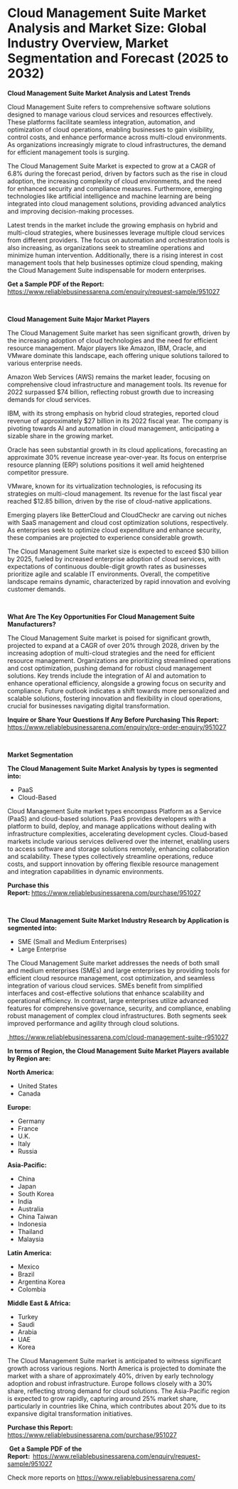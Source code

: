 <p><h1>Cloud Management Suite Market Analysis and Market Size: Global Industry Overview, Market Segmentation and Forecast (2025 to 2032)</h1></p><p><strong>Cloud Management Suite Market Analysis and Latest Trends</strong></p>
<p><p>Cloud Management Suite refers to comprehensive software solutions designed to manage various cloud services and resources effectively. These platforms facilitate seamless integration, automation, and optimization of cloud operations, enabling businesses to gain visibility, control costs, and enhance performance across multi-cloud environments. As organizations increasingly migrate to cloud infrastructures, the demand for efficient management tools is surging.</p><p>The Cloud Management Suite Market is expected to grow at a CAGR of 6.8% during the forecast period, driven by factors such as the rise in cloud adoption, the increasing complexity of cloud environments, and the need for enhanced security and compliance measures. Furthermore, emerging technologies like artificial intelligence and machine learning are being integrated into cloud management solutions, providing advanced analytics and improving decision-making processes.</p><p>Latest trends in the market include the growing emphasis on hybrid and multi-cloud strategies, where businesses leverage multiple cloud services from different providers. The focus on automation and orchestration tools is also increasing, as organizations seek to streamline operations and minimize human intervention. Additionally, there is a rising interest in cost management tools that help businesses optimize cloud spending, making the Cloud Management Suite indispensable for modern enterprises.</p></p>
<p><strong>Get a Sample PDF of the Report:&nbsp;</strong> <a href="https://www.reliablebusinessarena.com/enquiry/request-sample/951027?utm_campaign=2990&utm_medium=2&utm_source=Github&utm_content=ia&utm_term=06032025&utm_id=cloud-management-suite">https://www.reliablebusinessarena.com/enquiry/request-sample/951027</a></p>
<p>&nbsp;</p>
<p><strong>Cloud Management Suite Major Market Players</strong></p>
<p><p>The Cloud Management Suite market has seen significant growth, driven by the increasing adoption of cloud technologies and the need for efficient resource management. Major players like Amazon, IBM, Oracle, and VMware dominate this landscape, each offering unique solutions tailored to various enterprise needs.</p><p>Amazon Web Services (AWS) remains the market leader, focusing on comprehensive cloud infrastructure and management tools. Its revenue for 2022 surpassed $74 billion, reflecting robust growth due to increasing demands for cloud services.</p><p>IBM, with its strong emphasis on hybrid cloud strategies, reported cloud revenue of approximately $27 billion in its 2022 fiscal year. The company is pivoting towards AI and automation in cloud management, anticipating a sizable share in the growing market.</p><p>Oracle has seen substantial growth in its cloud applications, forecasting an approximate 30% revenue increase year-over-year. Its focus on enterprise resource planning (ERP) solutions positions it well amid heightened competitor pressure.</p><p>VMware, known for its virtualization technologies, is refocusing its strategies on multi-cloud management. Its revenue for the last fiscal year reached $12.85 billion, driven by the rise of cloud-native applications.</p><p>Emerging players like BetterCloud and CloudCheckr are carving out niches with SaaS management and cloud cost optimization solutions, respectively. As enterprises seek to optimize cloud expenditure and enhance security, these companies are projected to experience considerable growth.</p><p>The Cloud Management Suite market size is expected to exceed $30 billion by 2025, fueled by increased enterprise adoption of cloud services, with expectations of continuous double-digit growth rates as businesses prioritize agile and scalable IT environments. Overall, the competitive landscape remains dynamic, characterized by rapid innovation and evolving customer demands.</p></p>
<p>&nbsp;</p>
<p><strong>What Are The Key Opportunities For Cloud Management Suite Manufacturers?</strong></p>
<p><p>The Cloud Management Suite market is poised for significant growth, projected to expand at a CAGR of over 20% through 2028, driven by the increasing adoption of multi-cloud strategies and the need for efficient resource management. Organizations are prioritizing streamlined operations and cost optimization, pushing demand for robust cloud management solutions. Key trends include the integration of AI and automation to enhance operational efficiency, alongside a growing focus on security and compliance. Future outlook indicates a shift towards more personalized and scalable solutions, fostering innovation and flexibility in cloud operations, crucial for businesses navigating digital transformation.</p></p>
<p><strong>Inquire or Share Your Questions If Any Before Purchasing This Report:</strong> <a href="https://www.reliablebusinessarena.com/enquiry/pre-order-enquiry/951027?utm_campaign=2990&utm_medium=2&utm_source=Github&utm_content=ia&utm_term=06032025&utm_id=cloud-management-suite">https://www.reliablebusinessarena.com/enquiry/pre-order-enquiry/951027</a></p>
<p>&nbsp;</p>
<p><strong>Market Segmentation</strong></p>
<p><strong>The Cloud Management Suite Market Analysis by types is segmented into:</strong></p>
<p><ul><li>PaaS</li><li>Cloud-Based</li></ul></p>
<p><p>Cloud Management Suite market types encompass Platform as a Service (PaaS) and cloud-based solutions. PaaS provides developers with a platform to build, deploy, and manage applications without dealing with infrastructure complexities, accelerating development cycles. Cloud-based markets include various services delivered over the internet, enabling users to access software and storage solutions remotely, enhancing collaboration and scalability. These types collectively streamline operations, reduce costs, and support innovation by offering flexible resource management and integration capabilities in dynamic environments.</p></p>
<p><strong>Purchase this Report:&nbsp;</strong><a href="https://www.reliablebusinessarena.com/purchase/951027?utm_campaign=2990&utm_medium=2&utm_source=Github&utm_content=ia&utm_term=06032025&utm_id=cloud-management-suite">https://www.reliablebusinessarena.com/purchase/951027</a></p>
<p>&nbsp;</p>
<p><strong>The Cloud Management Suite Market Industry Research by Application is segmented into:</strong></p>
<p><ul><li>SME (Small and Medium Enterprises)</li><li>Large Enterprise</li></ul></p>
<p><p>The Cloud Management Suite market addresses the needs of both small and medium enterprises (SMEs) and large enterprises by providing tools for efficient cloud resource management, cost optimization, and seamless integration of various cloud services. SMEs benefit from simplified interfaces and cost-effective solutions that enhance scalability and operational efficiency. In contrast, large enterprises utilize advanced features for comprehensive governance, security, and compliance, enabling robust management of complex cloud infrastructures. Both segments seek improved performance and agility through cloud solutions.</p></p>
<p><a href="https://www.reliablebusinessarena.com/cloud-management-suite-r951027?utm_campaign=2990&utm_medium=2&utm_source=Github&utm_content=ia&utm_term=06032025&utm_id=cloud-management-suite">&nbsp;https://www.reliablebusinessarena.com/cloud-management-suite-r951027</a></p>
<p><strong>In terms of Region, the Cloud Management Suite Market Players available by Region are:</strong></p>
<p>
    <p> <strong> North America: </strong>
        <ul>
            <li>United States</li>
            <li>Canada</li>
        </ul>
        </p> 
    <p> <strong> Europe: </strong>
        <ul>
            <li>Germany</li>
            <li>France</li>
            <li>U.K.</li>
            <li>Italy</li>
            <li>Russia</li>
        </ul>
        </p> 
    <p> <strong> Asia-Pacific: </strong>
        <ul>
            <li>China</li>
            <li>Japan</li>
            <li>South Korea</li>
            <li>India</li>
            <li>Australia</li>
            <li>China Taiwan</li>
            <li>Indonesia</li>
            <li>Thailand</li>
            <li>Malaysia</li>
        </ul>
        </p> 
    <p> <strong> Latin America: </strong>
        <ul>
            <li>Mexico</li>
            <li>Brazil</li>
            <li>Argentina Korea</li>
            <li>Colombia</li>
        </ul>
        </p> 
    <p> <strong> Middle East & Africa: </strong>
        <ul>
            <li>Turkey</li>
            <li>Saudi</li>
            <li>Arabia</li>
            <li>UAE</li>
            <li>Korea</li>
        </ul>
    </p>
    </p>
<p><p>The Cloud Management Suite market is anticipated to witness significant growth across various regions. North America is projected to dominate the market with a share of approximately 40%, driven by early technology adoption and robust infrastructure. Europe follows closely with a 30% share, reflecting strong demand for cloud solutions. The Asia-Pacific region is expected to grow rapidly, capturing around 25% market share, particularly in countries like China, which contributes about 20% due to its expansive digital transformation initiatives.</p></p>
<p><strong>Purchase this Report: </strong><a href="https://www.reliablebusinessarena.com/purchase/951027?utm_campaign=2990&utm_medium=2&utm_source=Github&utm_content=ia&utm_term=06032025&utm_id=cloud-management-suite">https://www.reliablebusinessarena.com/purchase/951027</a></p>
<p>&nbsp;<strong>Get a Sample PDF of the Report:&nbsp;&nbsp;</strong><a href="https://www.reliablebusinessarena.com/enquiry/request-sample/951027?utm_campaign=2990&utm_medium=2&utm_source=Github&utm_content=ia&utm_term=06032025&utm_id=cloud-management-suite">https://www.reliablebusinessarena.com/enquiry/request-sample/951027</a></p>
<p><strong></strong></p>
<p>Check more reports on <a href="https://www.reliablebusinessarena.com/?utm_campaign=2990&utm_medium=2&utm_source=Github&utm_content=ia&utm_term=06032025&utm_id=cloud-management-suite">https://www.reliablebusinessarena.com/</a></p>